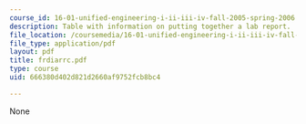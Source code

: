 ```yaml
---
course_id: 16-01-unified-engineering-i-ii-iii-iv-fall-2005-spring-2006
description: Table with information on putting together a lab report.
file_location: /coursemedia/16-01-unified-engineering-i-ii-iii-iv-fall-2005-spring-2006/666380d402d821d2660af9752fcb8bc4_frdiarrc.pdf
file_type: application/pdf
layout: pdf
title: frdiarrc.pdf
type: course
uid: 666380d402d821d2660af9752fcb8bc4

---
```

None